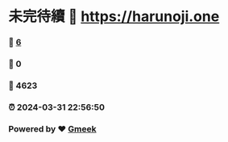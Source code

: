 # 未完待續 :link: https://harunoji.one 
### :page_facing_up: [6](https://harunoji.one/tag.html) 
### :speech_balloon: 0 
### :hibiscus: 4623 
### :alarm_clock: 2024-03-31 22:56:50 
### Powered by :heart: [Gmeek](https://github.com/Meekdai/Gmeek)
